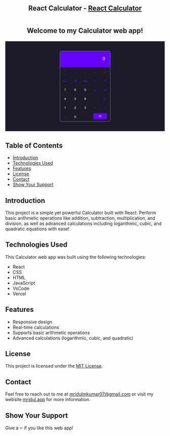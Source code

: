 <h2 align="center">
  React Calculator - 
  <a href="https://react-calculator-mridul.vercel.app/" target="_blank">React Calculator</a><br /><br />
  <p>Welcome to my Calculator web app!</p>
</h2>

<div align="center">
  <img alt="Demo" src="./assets/demo.png" />
</div>

## Table of Contents

- [Introduction](#introduction)
- [Technologies Used](#technologies-used)
- [Features](#features)
- [License](#license)
- [Contact](#contact)
- [Show Your Support](#show-your-support)

## Introduction

This project is a simple yet powerful Calculator built with React. Perform basic arithmetic operations like addition, subtraction, multiplication, and division, as well as advanced calculations including logarithmic, cubic, and quadratic equations with ease!

## Technologies Used

This Calculator web app was built using the following technologies:

- React
- CSS
- HTML
- JavaScript
- VsCode
- Vercel

## Features

- Responsive design
- Real-time calculations
- Supports basic arithmetic operations
- Advanced calculations (logarithmic, cubic, and quadratic)

## License

This project is licensed under the [MIT License](LICENSE).

## Contact

Feel free to reach out to me at [mridulmkumar07@gmail.com](mailto:mridulmkumar07@gmail.com) or visit my website <a href="https://mridul0703.vercel.app/" target="_blank">mridul.app</a> for more information.

## Show Your Support

Give a ⭐ if you like this web app!
